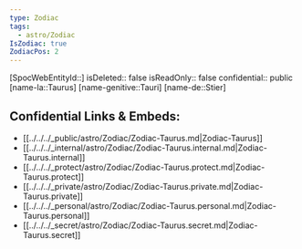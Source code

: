 ```yaml
---
type: Zodiac
tags:
  - astro/Zodiac
IsZodiac: true
ZodiacPos: 2
---
```

[SpocWebEntityId::]
isDeleted:: false
isReadOnly:: false
confidential:: public
[name-la::Taurus]
[name-genitive::Tauri]
[name-de::Stier]


## Confidential Links & Embeds: 
- [[../../../_public/astro/Zodiac/Zodiac-Taurus.md|Zodiac-Taurus]] 
- [[../../../_internal/astro/Zodiac/Zodiac-Taurus.internal.md|Zodiac-Taurus.internal]] 
- [[../../../_protect/astro/Zodiac/Zodiac-Taurus.protect.md|Zodiac-Taurus.protect]] 
- [[../../../_private/astro/Zodiac/Zodiac-Taurus.private.md|Zodiac-Taurus.private]] 
- [[../../../_personal/astro/Zodiac/Zodiac-Taurus.personal.md|Zodiac-Taurus.personal]] 
- [[../../../_secret/astro/Zodiac/Zodiac-Taurus.secret.md|Zodiac-Taurus.secret]] 
